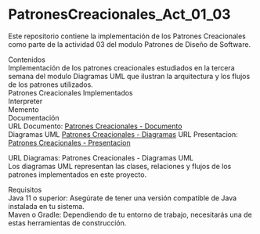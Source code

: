 # PatronesCreacionales_Act_01_03

Este repositorio contiene la implementación de los Patrones Creacionales como parte de la actividad  03 del modulo Patrones  de Diseño de Software.  

Contenidos  
Implementación de los patrones creacionales estudiados en la tercera semana del modulo
Diagramas UML que ilustran la arquitectura y los flujos de los patrones utilizados.  
Patrones Creacionales Implementados  
Interpreter  
Memento  
Documentación  
URL Documento: [Patrones Creacionales - Documento](https://estliveupsedu-my.sharepoint.com/:w:/g/personal/lcabrerab_est_ups_edu_ec/EVxoLsAM9NpLtaAxqBsKun0BIPuFl38R6UJzcGTBAylL5A?e=AgZmGi)  
Diagramas UML  [Patrones Creacionales -  Diagramas](https://lucid.app/lucidchart/3c492842-44ce-4c44-b02f-6c50b8591f81/edit?view_items=C4Ydyz4hO-HC&invitationId=inv_fccfd674-ac97-4723-846c-2bb2b842f44b)
URL Presentacion: [Patrones Creacionales - Presentacion](https://estliveupsedu-my.sharepoint.com/:p:/g/personal/lcabrerab_est_ups_edu_ec/EdrBySKkz6xBjTzdfVK8CHABMb6f24prBNC3iKufff7usQ?e=4gWW49)

URL Diagramas: Patrones Creacionales - Diagramas UML  
Los diagramas UML representan las clases, relaciones y flujos de los patrones implementados en este proyecto.  
 
Requisitos  
Java 11 o superior: Asegúrate de tener una versión compatible de Java instalada en tu sistema.  
Maven o Gradle: Dependiendo de tu entorno de trabajo, necesitarás una de estas herramientas de construcción.  


